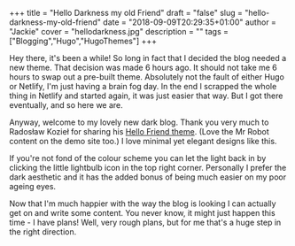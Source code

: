 +++
title = "Hello Darkness my old Friend"
draft = "false"
slug = "hello-darkness-my-old-friend"
date = "2018-09-09T20:29:35+01:00"
author = "Jackie"
cover = "hellodarkness.jpg"
description = ""
tags = ["Blogging","Hugo","HugoThemes"]
+++

Hey there, it's been a while!  So long in fact that I decided the blog needed a new theme.  That decision was made 6 hours ago.  It should not take me 6 hours to swap out a pre-built theme.  Absolutely not the fault of either Hugo or Netlify, I'm just having a brain fog day.  In the end I scrapped the whole thing in Netlify and started again, it was just easier that way.  But I got there eventually, and so here we are.

Anyway, welcome to my lovely new dark blog.  Thank you very much to Radosław Kozieł for sharing his [Hello Friend theme](https://github.com/panr/hugo-theme-hello-friend).  (Love the Mr Robot content on the demo site too.)  I love minimal yet elegant designs like this.

If you're not fond of the colour scheme you can let the light back in by clicking the little lightbulb icon in the top right corner.  Personally I prefer the dark aesthetic and it has the added bonus of being much easier on my poor ageing eyes.

Now that I'm much happier with the way the blog is looking I can actually get on and write some content.  You never know, it might just happen this time - I have plans!  Well, very rough plans, but for me that's a huge step in the right direction.
